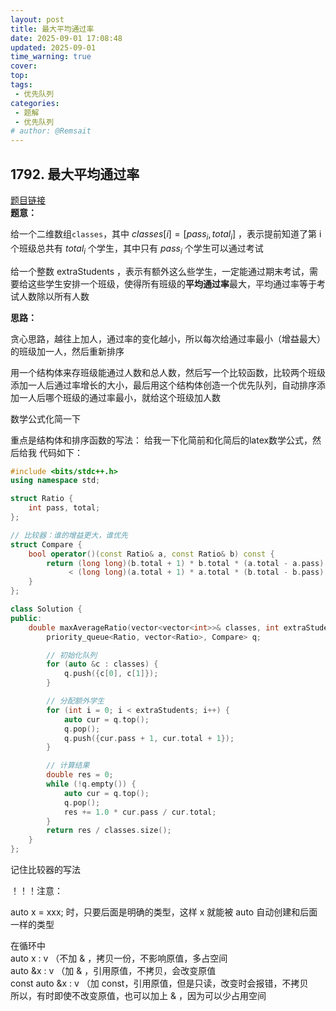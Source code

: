 ```yaml
---
layout: post
title: 最大平均通过率
date: 2025-09-01 17:08:48
updated: 2025-09-01
time_warning: true 
cover: 
top: 
tags:
 - 优先队列
categories: 
 - 题解
 - 优先队列
# author: @Remsait
---
```

## 1792. 最大平均通过率
[题目链接](https://leetcode.cn/problems/maximum-average-pass-ratio/description/?envType=daily-question&envId=2025-09-01)  
  **题意：**
  
  给一个二维数组`classes`，其中 $classes[i]=[pass_i, total_i]$ ，表示提前知道了第 i 个班级总共有 $total_i$ 个学生，其中只有 $pass_i$ 个学生可以通过考试  
  
  给一个整数 extraStudents ，表示有额外这么些学生，一定能通过期末考试，需要给这些学生安排一个班级，使得所有班级的**平均通过率**最大，平均通过率等于考试人数除以所有人数
  
  **思路：**
  
  贪心思路，越往上加人，通过率的变化越小，所以每次给通过率最小（增益最大）的班级加一人，然后重新排序
  
  用一个结构体来存班级能通过人数和总人数，然后写一个比较函数，比较两个班级添加一人后通过率增长的大小，最后用这个结构体创造一个优先队列，自动排序添加一人后哪个班级的通过率最小，就给这个班级加人数  
  
  数学公式化简一下
  
  重点是结构体和排序函数的写法：
  给我一下化简前和化简后的latex数学公式，然后给我
  代码如下：
```c++
#include <bits/stdc++.h>
using namespace std;

struct Ratio {
    int pass, total;
};

// 比较器：谁的增益更大，谁优先
struct Compare {
    bool operator()(const Ratio& a, const Ratio& b) const {
        return (long long)(b.total + 1) * b.total * (a.total - a.pass)
             < (long long)(a.total + 1) * a.total * (b.total - b.pass);
    }
};

class Solution {
public:
    double maxAverageRatio(vector<vector<int>>& classes, int extraStudents) {
        priority_queue<Ratio, vector<Ratio>, Compare> q;

        // 初始化队列
        for (auto &c : classes) {
            q.push({c[0], c[1]});
        }

        // 分配额外学生
        for (int i = 0; i < extraStudents; i++) {
            auto cur = q.top(); 
            q.pop();
            q.push({cur.pass + 1, cur.total + 1});
        }

        // 计算结果
        double res = 0;
        while (!q.empty()) {
            auto cur = q.top(); 
            q.pop();
            res += 1.0 * cur.pass / cur.total;
        }
        return res / classes.size();
    }
};

``` 
  记住比较器的写法  

  ！！！注意：  
  
  auto x = xxx; 时，只要后面是明确的类型，这样 x 就能被 auto 自动创建和后面一样的类型  
  
  在循环中  
  auto x : v  （不加 & ，拷贝一份，不影响原值，多占空间  
  auto &x : v （加 & ，引用原值，不拷贝，会改变原值  
  const auto &x : v （加 const，引用原值，但是只读，改变时会报错，不拷贝  
  所以，有时即使不改变原值，也可以加上 & ，因为可以少占用空间  

